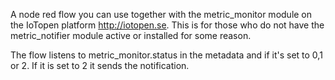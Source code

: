 A node red flow you can use together with the metric_monitor module on the IoTopen platform http://iotopen.se. 
This is for those who do not have the metric_notifier module active or installed for some reason.

The flow listens to metric_monitor.status in the metadata and if it's set to 0,1 or 2.
If it is set to 2 it sends the notification.
